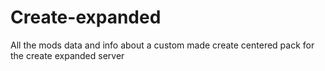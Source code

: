 # Create-expanded
All the mods data and info about a custom made create centered pack for the create expanded server
